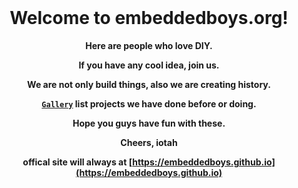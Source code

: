 <div align="center" style="font-weight:bold;">
</br>
<h1 align="center">
<span>Welcome to embeddedboys.org!<span>
</h1>

<div align="center">

Here are people who love DIY.

If you have any cool idea, join us.

We are not only build things, also we are creating history.

[`Gallery`](https://github.com/embeddedboys/Gallery) list projects we have done before or doing.

Hope you guys have fun with these.

Cheers,
iotah

offical site will always at [https://embeddedboys.github.io](https://embeddedboys.github.io)

</div>

</div>
<!--

**Here are some ideas to get you started:**

🙋‍♀️ A short introduction - what is your organization all about?
🌈 Contribution guidelines - how can the community get involved?
👩‍💻 Useful resources - where can the community find your docs? Is there anything else the community should know?
🍿 Fun facts - what does your team eat for breakfast?
🧙 Remember, you can do mighty things with the power of [Markdown](https://docs.github.com/github/writing-on-github/getting-started-with-writing-and-formatting-on-github/basic-writing-and-formatting-syntax)
-->
